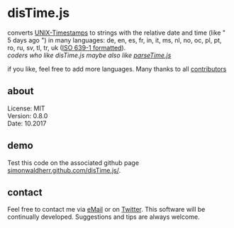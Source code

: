# disTime.js

converts [UNIX-Timestamps](https://en.wikipedia.org/wiki/Unix_time) to strings with the relative date and time (like " 5 days ago ") in many languages:
de,
en,
es,
fr,
in,
it,
ms,
nl,
no,
oc,
pl,
pt,
ro,
ru,
sv,
tl,
tr,
uk ([ISO 639-1 formatted](https://en.wikipedia.org/wiki/ISO_639-1)).   
*coders who like disTime.js maybe also like [parseTime.js](https://github.com/SimonWaldherr/parseTime.js)*  

if you like, feel free to add more languages. Many thanks to all [contributors](https://github.com/SimonWaldherr/disTime.js/graphs/contributors)

## about

License:   MIT  
Version: 0.8.0  
Date:  10.2017  

## demo

Test this code on the associated github page [simonwaldherr.github.com/disTime.js/](http://simonwaldherr.github.com/disTime.js/).

## contact

Feel free to contact me via [eMail](mailto:contact@simonwaldherr.de) or on [Twitter](http://twitter.com/simonwaldherr). This software will be continually developed. Suggestions and tips are always welcome.
